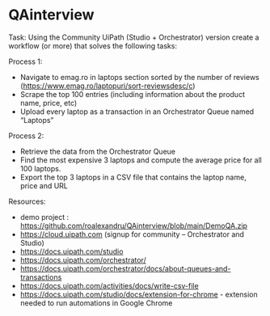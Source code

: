 # QAinterview

Task:
Using the Community UiPath (Studio + Orchestrator) version create a workflow (or more) that solves the following tasks:

Process 1: 
-	Navigate to emag.ro in laptops section sorted by the number of reviews (https://www.emag.ro/laptopuri/sort-reviewsdesc/c)
-	Scrape the top 100 entries (including information about the product name, price, etc)
-	Upload every laptop as a transaction in an Orchestrator Queue named “Laptops”

Process 2:
-	Retrieve the data from the Orchestrator Queue
-	Find the most expensive 3 laptops and compute the average price for all 100 laptops.
-	Export the top 3 laptops in a CSV file that contains the laptop name, price and URL


Resources:
- demo project : https://github.com/roalexandru/QAinterview/blob/main/DemoQA.zip
-	https://cloud.uipath.com (signup for community – Orchestrator and Studio)
-	https://docs.uipath.com/studio
-	https://docs.uipath.com/orchestrator/
-	https://docs.uipath.com/orchestrator/docs/about-queues-and-transactions
-	https://docs.uipath.com/activities/docs/write-csv-file
- https://docs.uipath.com/studio/docs/extension-for-chrome - extension needed to run automations in Google Chrome
